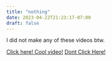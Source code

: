 ```yaml
---
title: "nothing"
date: 2023-04-22T21:23:17-07:00
draft: false
---
```


I did not make any of these videos btw.

[Click here! Cool video!](https://www.youtube.com/watch?v=xvFZjo5PgG0)
[Dont Click Here!](https://www.youtube.com/shorts/beh_SP52TaQ)
